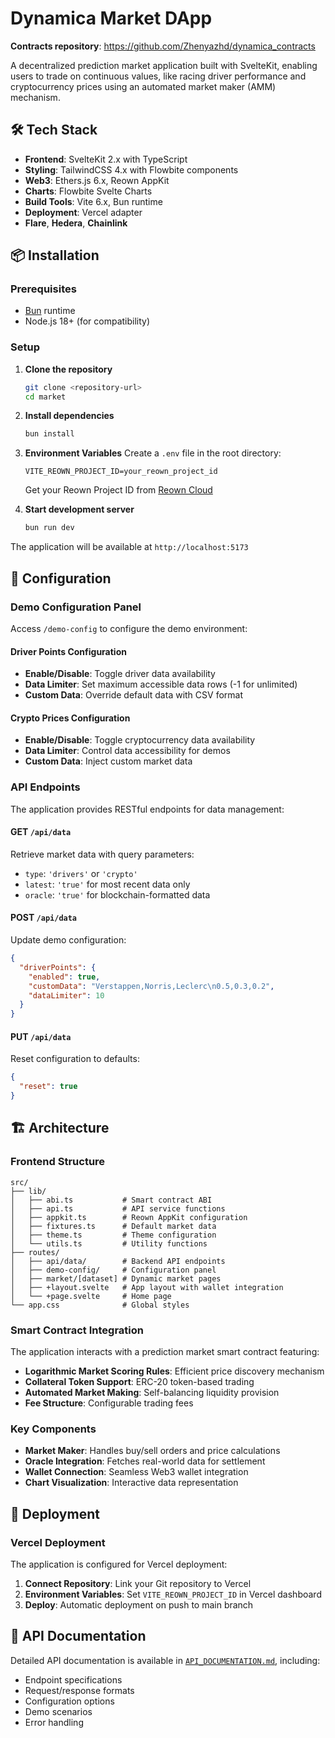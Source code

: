 # Dynamica Market DApp

**Contracts repository**: https://github.com/Zhenyazhd/dynamica_contracts

A decentralized prediction market application built with SvelteKit, enabling users to trade on continuous values, like racing driver performance and cryptocurrency prices using an automated market maker (AMM) mechanism.

## 🛠 Tech Stack

- **Frontend**: SvelteKit 2.x with TypeScript
- **Styling**: TailwindCSS 4.x with Flowbite components
- **Web3**: Ethers.js 6.x, Reown AppKit
- **Charts**: Flowbite Svelte Charts
- **Build Tools**: Vite 6.x, Bun runtime
- **Deployment**: Vercel adapter
- **Flare**, **Hedera**, **Chainlink**

## 📦 Installation

### Prerequisites

- [Bun](https://bun.sh/) runtime
- Node.js 18+ (for compatibility)

### Setup

1. **Clone the repository**

   ```bash
   git clone <repository-url>
   cd market
   ```

2. **Install dependencies**

   ```bash
   bun install
   ```

3. **Environment Variables**
   Create a `.env` file in the root directory:

   ```env
   VITE_REOWN_PROJECT_ID=your_reown_project_id
   ```

   Get your Reown Project ID from [Reown Cloud](https://cloud.reown.com/)

4. **Start development server**
   ```bash
   bun run dev
   ```

The application will be available at `http://localhost:5173`

## 🔧 Configuration

### Demo Configuration Panel

Access `/demo-config` to configure the demo environment:

#### Driver Points Configuration

- **Enable/Disable**: Toggle driver data availability
- **Data Limiter**: Set maximum accessible data rows (-1 for unlimited)
- **Custom Data**: Override default data with CSV format

#### Crypto Prices Configuration

- **Enable/Disable**: Toggle cryptocurrency data availability
- **Data Limiter**: Control data accessibility for demos
- **Custom Data**: Inject custom market data

### API Endpoints

The application provides RESTful endpoints for data management:

#### GET `/api/data`

Retrieve market data with query parameters:

- `type`: `'drivers'` or `'crypto'`
- `latest`: `'true'` for most recent data only
- `oracle`: `'true'` for blockchain-formatted data

#### POST `/api/data`

Update demo configuration:

```json
{
  "driverPoints": {
    "enabled": true,
    "customData": "Verstappen,Norris,Leclerc\n0.5,0.3,0.2",
    "dataLimiter": 10
  }
}
```

#### PUT `/api/data`

Reset configuration to defaults:

```json
{
  "reset": true
}
```

## 🏗 Architecture

### Frontend Structure

```
src/
├── lib/
│   ├── abi.ts           # Smart contract ABI
│   ├── api.ts           # API service functions
│   ├── appkit.ts        # Reown AppKit configuration
│   ├── fixtures.ts      # Default market data
│   ├── theme.ts         # Theme configuration
│   └── utils.ts         # Utility functions
├── routes/
│   ├── api/data/        # Backend API endpoints
│   ├── demo-config/     # Configuration panel
│   ├── market/[dataset] # Dynamic market pages
│   ├── +layout.svelte   # App layout with wallet integration
│   └── +page.svelte     # Home page
└── app.css              # Global styles
```

### Smart Contract Integration

The application interacts with a prediction market smart contract featuring:

- **Logarithmic Market Scoring Rules**: Efficient price discovery mechanism
- **Collateral Token Support**: ERC-20 token-based trading
- **Automated Market Making**: Self-balancing liquidity provision
- **Fee Structure**: Configurable trading fees

### Key Components

- **Market Maker**: Handles buy/sell orders and price calculations
- **Oracle Integration**: Fetches real-world data for settlement
- **Wallet Connection**: Seamless Web3 wallet integration
- **Chart Visualization**: Interactive data representation

## 🚀 Deployment

### Vercel Deployment

The application is configured for Vercel deployment:

1. **Connect Repository**: Link your Git repository to Vercel
2. **Environment Variables**: Set `VITE_REOWN_PROJECT_ID` in Vercel dashboard
3. **Deploy**: Automatic deployment on push to main branch

## 📝 API Documentation

Detailed API documentation is available in [`API_DOCUMENTATION.md`](./API_DOCUMENTATION.md), including:

- Endpoint specifications
- Request/response formats
- Configuration options
- Demo scenarios
- Error handling
